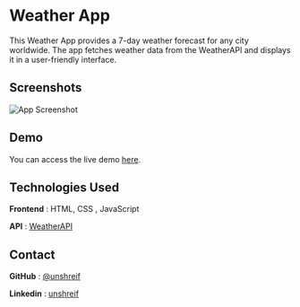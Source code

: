 
# Weather App
This Weather App provides a 7-day weather forecast for any city worldwide. The app fetches weather data from the WeatherAPI and displays it in a user-friendly interface.
## Screenshots

![App Screenshot](https://ucarecdn.com/e6c120f1-e147-4e2d-96e7-e52155965b6a/screencaptureweatherapproanthreevercelapp2024100723_21_21.png)


## Demo

You can access the live demo [here](https://weather-app-roan-three.vercel.app/).

## Technologies Used

**Frontend** : HTML, CSS , JavaScript 

**API** : [WeatherAPI](https://www.weatherapi.com/my/)


## Contact

**GitHub** : [@unshreif](https://github.com/unshreif)

**Linkedin** : [unshreif](https://www.linkedin.com/in/unshreif/)

